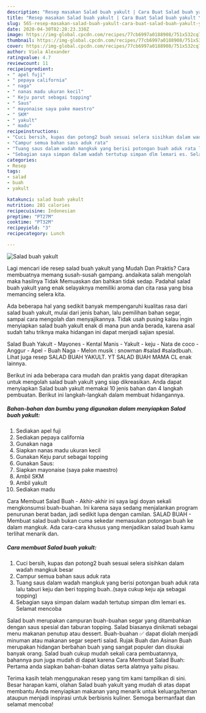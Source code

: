 ```yaml
---
description: "Resep masakan Salad buah yakult | Cara Buat Salad buah yakult Yang Lezat Sekali"
title: "Resep masakan Salad buah yakult | Cara Buat Salad buah yakult Yang Lezat Sekali"
slug: 565-resep-masakan-salad-buah-yakult-cara-buat-salad-buah-yakult-yang-lezat-sekali
date: 2020-04-30T02:28:23.330Z
image: https://img-global.cpcdn.com/recipes/77cb6997a0188908/751x532cq70/salad-buah-yakult-foto-resep-utama.jpg
thumbnail: https://img-global.cpcdn.com/recipes/77cb6997a0188908/751x532cq70/salad-buah-yakult-foto-resep-utama.jpg
cover: https://img-global.cpcdn.com/recipes/77cb6997a0188908/751x532cq70/salad-buah-yakult-foto-resep-utama.jpg
author: Viola Alexander
ratingvalue: 4.7
reviewcount: 11
recipeingredient:
- " apel fuji"
- " pepaya california"
- " naga"
- " nanas madu ukuran kecil"
- " Keju parut sebagai topping"
- " Saus"
- " mayonaise saya pake maestro"
- " SKM"
- " yakult"
- " madu"
recipeinstructions:
- "Cuci bersih, kupas dan potong2 buah sesuai selera sisihkan dalam wadah mangkuk besar"
- "Campur semua bahan saus aduk rata"
- "Tuang saus dalam wadah mangkuk yang berisi potongan buah aduk rata lalu taburi keju dan beri topping buah..(saya cukup keju aja sebagai topping)"
- "Sebagian saya simpan dalam wadah tertutup simpan dlm lemari es. Selamat mencoba"
categories:
- Resep
tags:
- salad
- buah
- yakult

katakunci: salad buah yakult 
nutrition: 281 calories
recipecuisine: Indonesian
preptime: "PT27M"
cooktime: "PT32M"
recipeyield: "3"
recipecategory: Lunch

---
```



![Salad buah yakult](https://img-global.cpcdn.com/recipes/77cb6997a0188908/751x532cq70/salad-buah-yakult-foto-resep-utama.jpg)

Lagi mencari ide resep salad buah yakult yang Mudah Dan Praktis? Cara membuatnya memang susah-susah gampang. andaikata salah mengolah maka hasilnya Tidak Memuaskan dan bahkan tidak sedap. Padahal salad buah yakult yang enak selayaknya memiliki aroma dan cita rasa yang bisa memancing selera kita.

Ada beberapa hal yang sedikit banyak mempengaruhi kualitas rasa dari salad buah yakult, mulai dari jenis bahan, lalu pemilihan bahan segar, sampai cara mengolah dan menyajikannya. Tidak usah pusing kalau ingin menyiapkan salad buah yakult enak di mana pun anda berada, karena asal sudah tahu triknya maka hidangan ini dapat menjadi sajian spesial.

Salad Buah Yakult - Mayones - Kental Manis - Yakult - keju - Nata de coco - Anggur - Apel - Buah Naga - Melon musik : snowman #salad #saladbuah. Lihat juga resep SALAD BUAH YAKULT. YT SALAD BUAH MAMA CL enak lainnya.


Berikut ini ada beberapa cara mudah dan praktis yang dapat diterapkan untuk mengolah salad buah yakult yang siap dikreasikan. Anda dapat menyiapkan Salad buah yakult memakai 10 jenis bahan dan 4 langkah pembuatan. Berikut ini langkah-langkah dalam membuat hidangannya.

<!--inarticleads1-->

##### Bahan-bahan dan bumbu yang digunakan dalam menyiapkan Salad buah yakult:

1. Sediakan  apel fuji
1. Sediakan  pepaya california
1. Gunakan  naga
1. Siapkan  nanas madu ukuran kecil
1. Gunakan  Keju parut sebagai topping
1. Gunakan  Saus:
1. Siapkan  mayonaise (saya pake maestro)
1. Ambil  SKM
1. Ambil  yakult
1. Sediakan  madu


Cara Membuat Salad Buah - Akhir-akhir ini saya lagi doyan sekali mengkonsumsi buah-buahan. Ini karena saya sedang menjalankan program penurunan berat badan, jadi sedikit lupa dengan camilan. SALAD BUAH - Membuat salad buah bukan cuma sekedar memasukan potongan buah ke dalam mangkuk. Ada cara-cara khusus yang menjadikan salad buah kamu terlihat menarik dan. 

<!--inarticleads2-->

##### Cara membuat Salad buah yakult:

1. Cuci bersih, kupas dan potong2 buah sesuai selera sisihkan dalam wadah mangkuk besar
1. Campur semua bahan saus aduk rata
1. Tuang saus dalam wadah mangkuk yang berisi potongan buah aduk rata lalu taburi keju dan beri topping buah..(saya cukup keju aja sebagai topping)
1. Sebagian saya simpan dalam wadah tertutup simpan dlm lemari es. Selamat mencoba


Salad buah merupakan campuran buah-buahan segar yang ditambahkan dengan saus spesial dan taburan topping. Salad biasanya dinikmati sebagai menu makanan penutup atau dessert. Buah-buahan ✅ dapat diolah menjadi minuman atau makanan segar seperti salad. Rujak Buah dan Asinan Buah merupakan hidangan berbahan buah yang sangat populer dan disukai banyak orang. Salad buah cukup mudah sekali cara pembuatannya, bahannya pun juga mudah di dapat karena Cara Membuat Salad Buah: Pertama anda siapkan bahan-bahan diatas serta alatnya yaitu pisau. 

Terima kasih telah menggunakan resep yang tim kami tampilkan di sini. Besar harapan kami, olahan Salad buah yakult yang mudah di atas dapat membantu Anda menyiapkan makanan yang menarik untuk keluarga/teman ataupun menjadi inspirasi untuk berbisnis kuliner. Semoga bermanfaat dan selamat mencoba!
